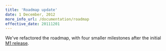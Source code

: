 ```yaml
---
title: 'Roadmap update'
date: 1 December, 2012
more_info_url: /documentation/roadmap
effective_date: 20111201
---
```

We've refactored the roadmap, with four smaller milestones
after the initial [M1 release](/documentation/roadmap#milestone_1).